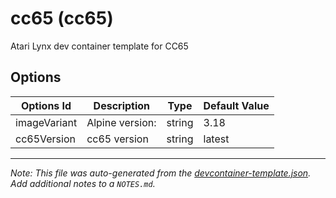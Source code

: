 
# cc65 (cc65)

Atari Lynx dev container template for CC65

## Options

| Options Id | Description | Type | Default Value |
|-----|-----|-----|-----|
| imageVariant | Alpine version: | string | 3.18 |
| cc65Version | cc65 version | string | latest |



---

_Note: This file was auto-generated from the [devcontainer-template.json](https://github.com/AtariLynx/devcontainers/blob/main/src/templates/cc65/devcontainer-template.json).  Add additional notes to a `NOTES.md`._
